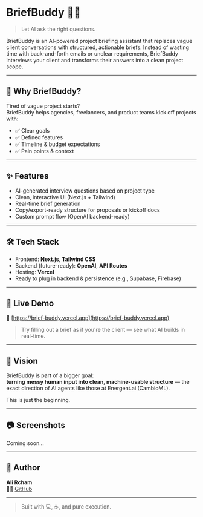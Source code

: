 # BriefBuddy 🧠💬

> Let AI ask the right questions.

BriefBuddy is an AI-powered project briefing assistant that replaces vague client conversations with structured, actionable briefs. Instead of wasting time with back-and-forth emails or unclear requirements, BriefBuddy interviews your client and transforms their answers into a clean project scope.

---

## 🎯 Why BriefBuddy?

Tired of vague project starts?  
BriefBuddy helps agencies, freelancers, and product teams kick off projects with:

- ✅ Clear goals  
- ✅ Defined features  
- ✅ Timeline & budget expectations  
- ✅ Pain points & context

---

## ✨ Features

- AI-generated interview questions based on project type  
- Clean, interactive UI (Next.js + Tailwind)  
- Real-time brief generation  
- Copy/export-ready structure for proposals or kickoff docs  
- Custom prompt flow (OpenAI backend-ready)

---

## 🛠 Tech Stack

- Frontend: **Next.js**, **Tailwind CSS**  
- Backend (future-ready): **OpenAI**, **API Routes**  
- Hosting: **Vercel**  
- Ready to plug in backend & persistence (e.g., Supabase, Firebase)

---

## 🧪 Live Demo

🔗 [https://brief-buddy.vercel.app](https://brief-buddy.vercel.app)

> Try filling out a brief as if you're the client — see what AI builds in real-time.

---

## 🧠 Vision

BriefBuddy is part of a bigger goal:  
**turning messy human input into clean, machine-usable structure** — the exact direction of AI agents like those at Energent.ai (CambioML).

This is just the beginning.

---

## 📷 Screenshots

Coming soon...

---

## 🚀 Author

**Ali Rcham**  
👨‍💻 [GitHub](https://github.com/GhostWr1t3r)

---

> Built with 💻, ☕, and pure execution.

